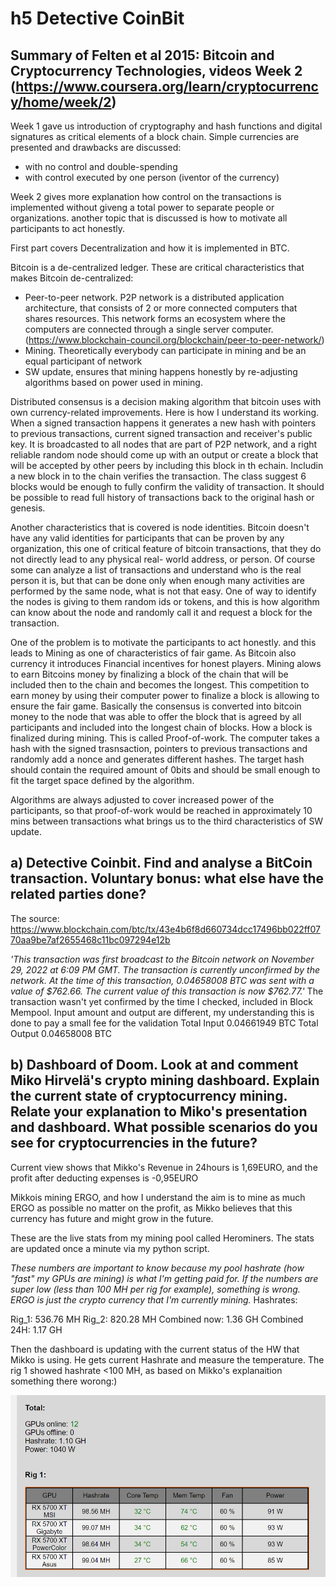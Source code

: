 # h5 Detective CoinBit

## Summary of Felten et al 2015: Bitcoin and Cryptocurrency Technologies, videos Week 2 (https://www.coursera.org/learn/cryptocurrency/home/week/2)

Week 1 gave us introduction of cryptography and hash functions and digital signatures as critical elements of a block chain. Simple currencies are presented and drawbacks are discussed:
- with no control and double-spending 
- with control executed by one person (iventor of the currency) 

Week 2 gives more explanation how control on the transactions is implemented without giveng a total power to separate people or organizations. another topic that is discussed is how to motivate all participants to act honestly.

First part covers Decentralization and how it is implemented in BTC.

Bitcoin is a de-centralized ledger. These are critical characteristics that makes Bitcoin de-centralized:

- Peer-to-peer network. P2P network is a distributed application architecture, that consists of 2 or more connected computers that shares resources. This network forms an ecosystem where the computers are connected through a single server computer. (https://www.blockchain-council.org/blockchain/peer-to-peer-network/)
- Mining. Theoretically everybody can participate in mining and be an equal participant of network
- SW update, ensures that mining happens honestly by re-adjusting algorithms based on power used in mining.

Distributed consensus is a decision making algorithm that bitcoin uses with own currency-related improvements. 
Here is how I understand its working. When a signed transaction happens it generates a new hash with pointers to previous transactions, current signed transaction and receiver's public key. It is broadcasted to all nodes that are part of P2P network, and a right reliable random node should come up with an output or create a block that will be accepted by other peers by including this block in th echain. Includin a new block in to the chain verifies the transaction. The class suggest 6 blocks would be enough to fully confirm the validity of transaction. It should be possible to read full history of transactions back to the original hash or genesis.

Another characteristics that is covered is node identities. Bitcoin doesn't have any valid identities for participants that can be proven by any organization, this one of critical feature of bitcoin transactions, that they do not directly lead to any physical real- world address, or person. Of course some can analyze a list of transactions and understand who is the real person it is, but that can be done only when enough many activities are performed by the same node, what is not that easy. One of way to identify the nodes is giving to them random ids or tokens, and this is how algorithm can know about the node and randomly call it and request a block for the transaction.

One of the problem is to motivate the participants to act honestly. and this leads to Mining as one of characteristics of fair game.
As Bitcoin also currency it introduces Financial incentives for honest players.
Mining alows to earn Bitcoins money by finalizing a block of the chain that will be included then to the chain and becomes the longest.
This competition to earn money by using their computer power to finalize a block is allowing to ensure the fair game. Basically the consensus is converted into bitcoin money to the node that was able to offer the block that is agreed by all participants and included into the longest chain of blocks.
How a block is finalized during mining. This is called Proof-of-work. The computer takes a hash with the signed trasnsaction, pointers to previous transactions and randomly add a nonce and generates different hashes. The target hash should contain the required amount of 0bits and should be small enough to fit the target space defined by the algorithm.

Algorithms are always adjusted to cover increased power of the participants, so that proof-of-work would be reached in approximately 10 mins between transactions what brings us to the third characteristics of SW update.

## a) Detective Coinbit. Find and analyse a BitCoin transaction. Voluntary bonus: what else have the related parties done?

The source: https://www.blockchain.com/btc/tx/43e4b6f8d660734dcc17496bb022ff0770aa9be7af2655468c11bc097294e12b

*'This transaction was first broadcast to the Bitcoin network on November 29, 2022 at 6:09 PM GMT.  The transaction is currently unconfirmed by the network.  At the time of this transaction, 0.04658008 BTC was sent with a value of $762.66. The current value of this transaction is now $762.77.'*
The transaction wasn't yet confirmed by the time I checked, included in Block Mempool.
Input amount and output are different, my understanding this is done to pay a small fee for the validation
Total Input 0.04661949 BTC
Total Output 0.04658008 BTC

## b) Dashboard of Doom. Look at and comment Miko Hirvelä's crypto mining dashboard. Explain the current state of cryptocurrency mining. Relate your explanation to Miko's presentation and dashboard. What possible scenarios do you see for cryptocurrencies in the future?

Current view shows that Mikko's Revenue in 24hours is 1,69EURO, and the profit after deducting expenses is -0,95EURO

Mikkois mining ERGO, and how I understand the aim is to mine as much ERGO as possible no matter on the profit, as Mikko believes that this currency has future and might grow in the future.

These are the live stats from my mining pool called Herominers. The stats are updated once a minute via my python script.

*These numbers are important to know because my pool hashrate (how "fast" my GPUs are mining) is what I'm getting paid for. If the numbers are super low (less than 100 MH per rig for example), something is wrong. ERGO is just the crypto currency that I'm currently mining.*
Hashrates:

Rig_1: 536.76 MH
Rig_2: 820.28 MH
Combined now: 1.36 GH
Combined 24H: 1.17 GH

Then the dashboard is updating with the current status of the HW that Mikko is using. He gets current Hashrate and measure the temperature. The rig 1 showed hashrate <100 MH, as based on Mikko's explanaition something there worong:)

![image](Mikko_dashboard.png)